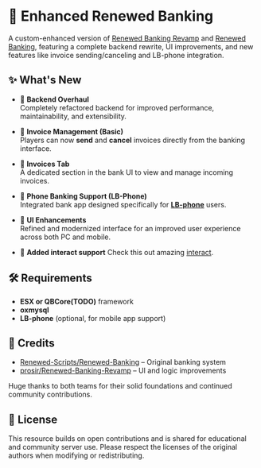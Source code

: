 # 💸 Enhanced Renewed Banking

A custom-enhanced version of [Renewed Banking Revamp](https://github.com/prosir/Renewed-Banking-Revamp) and [Renewed Banking](https://github.com/Renewed-Scripts/Renewed-Banking), featuring a complete backend rewrite, UI improvements, and new features like invoice sending/canceling and LB-phone integration.

## ✨ What's New

- 🔧 **Backend Overhaul**  
  Completely refactored backend for improved performance, maintainability, and extensibility.

- 🧾 **Invoice Management (Basic)**  
  Players can now **send** and **cancel** invoices directly from the banking interface.

- 🧩 **Invoices Tab**  
  A dedicated section in the bank UI to view and manage incoming invoices.

- 📱 **Phone Banking Support (LB-Phone)**  
  Integrated bank app designed specifically for **[LB-phone](https://lbscripts.com/)** users.

- 🎨 **UI Enhancements**  
  Refined and modernized interface for an improved user experience across both PC and mobile.

- 📱 **Added interact support**
  Check this out amazing [interact](https://github.com/darktrovx/interact).

## 🛠 Requirements

* **ESX or QBCore(TODO)** framework
* **oxmysql**
* **LB-phone** (optional, for mobile app support)

## 🙏 Credits

* [Renewed-Scripts/Renewed-Banking](https://github.com/Renewed-Scripts/Renewed-Banking) – Original banking system
* [prosir/Renewed-Banking-Revamp](https://github.com/prosir/Renewed-Banking-Revamp) – UI and logic improvements

Huge thanks to both teams for their solid foundations and continued community contributions.

## 📃 License
This resource builds on open contributions and is shared for educational and community server use. Please respect the licenses of the original authors when modifying or redistributing.
